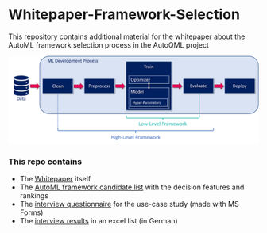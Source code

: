 # Whitepaper-Framework-Selection
This repository contains additional material for the whitepaper about the AutoML framework selection process in the AutoQML project

<img src="doc/ml-pipeline-framework.png" alt="ML Pipeline" width="800"/>

### This repo contains
- The [Whitepaper](Bringing_Quantum_Algorithms_to_Automated_Machine_Learning.pdf) itself
- The [AutoML framework candidate list](doc/AutoML-Framework-Overview.xlsx) with the decision features and rankings
- The [interview questionnaire](doc/Interviews/Questionnair_Framework-Use-Case-Study.pdf) for the use-case study (made with MS Forms)
- The [interview results](doc/Interviews/) in an excel list (in German)
